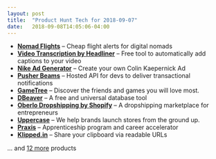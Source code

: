 ```yaml
---
layout: post
title:  "Product Hunt Tech for 2018-09-07"
date:   2018-09-08T14:05:06-04:00
---
```


* **[Nomad Flights](https://www.producthunt.com/posts/nomad-flights?utm_campaign=producthunt-api&utm_medium=api&utm_source=Application%3A+Daily+Digest+RSS+%28ID%3A+3202%29)** – Cheap flight alerts for digital nomads
* **[Video Transcription by Headliner](https://www.producthunt.com/posts/video-transcription-by-headliner?utm_campaign=producthunt-api&utm_medium=api&utm_source=Application%3A+Daily+Digest+RSS+%28ID%3A+3202%29)** – Free tool to automatically add captions to your video
* **[Nike Ad Generator](https://www.producthunt.com/posts/nike-ad-generator?utm_campaign=producthunt-api&utm_medium=api&utm_source=Application%3A+Daily+Digest+RSS+%28ID%3A+3202%29)** – Create your own Colin Kaepernick Ad
* **[Pusher Beams](https://www.producthunt.com/posts/pusher-beams-1?utm_campaign=producthunt-api&utm_medium=api&utm_source=Application%3A+Daily+Digest+RSS+%28ID%3A+3202%29)** – Hosted API for devs to deliver transactional notifications
* **[GameTree](https://www.producthunt.com/posts/gametree?utm_campaign=producthunt-api&utm_medium=api&utm_source=Application%3A+Daily+Digest+RSS+%28ID%3A+3202%29)** – Discover the friends and games you will love most.
* **[DBeaver](https://www.producthunt.com/posts/dbeaver?utm_campaign=producthunt-api&utm_medium=api&utm_source=Application%3A+Daily+Digest+RSS+%28ID%3A+3202%29)** – A free and universal database tool
* **[Oberlo Dropshipping by Shopify](https://www.producthunt.com/posts/oberlo-dropshipping-by-shopify?utm_campaign=producthunt-api&utm_medium=api&utm_source=Application%3A+Daily+Digest+RSS+%28ID%3A+3202%29)** – A dropshipping marketplace for entrepreneurs
* **[Uppercase](https://www.producthunt.com/posts/uppercase-2?utm_campaign=producthunt-api&utm_medium=api&utm_source=Application%3A+Daily+Digest+RSS+%28ID%3A+3202%29)** – We help brands launch stores from the ground up.
* **[Praxis](https://www.producthunt.com/posts/praxis?utm_campaign=producthunt-api&utm_medium=api&utm_source=Application%3A+Daily+Digest+RSS+%28ID%3A+3202%29)** – Apprenticeship program and career accelerator
* **[Klipped.in](https://www.producthunt.com/posts/klipped-in?utm_campaign=producthunt-api&utm_medium=api&utm_source=Application%3A+Daily+Digest+RSS+%28ID%3A+3202%29)** – Share your clipboard via readable URLs

… and [12 more](https://www.producthunt.com/tech) products